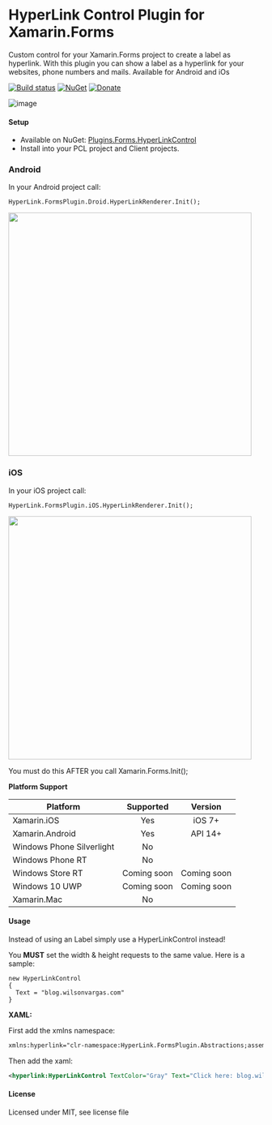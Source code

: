 # HyperLink Control Plugin for Xamarin.Forms

Custom control for your Xamarin.Forms project to create a label as hyperlink. With this plugin you can show a label as a hyperlink for your websites, phone numbers and mails. Available for Android and iOs

[![Build status](https://ci.appveyor.com/api/projects/status/jxgqs10kxj09vk5u?svg=true)](https://ci.appveyor.com/project/wilsonvargas/hyperlinkplugin) [![NuGet](https://img.shields.io/nuget/v/Plugins.Forms.HyperLinkControl.svg?label=NuGet)](https://www.nuget.org/packages/Plugins.Forms.HyperLinkControl/) [![Donate](https://img.shields.io/badge/Donate-PayPal-green.svg)](https://www.paypal.me/wilsondonations/5)

![image](https://github.com/wilsonvargas/HyperLinkPlugin/blob/master/images/images/image.png)


#### Setup
* Available on NuGet: [Plugins.Forms.HyperLinkControl](https://www.nuget.org/packages/Plugins.Forms.HyperLinkControl/)
* Install into your PCL project and Client projects.

### Android

In your Android project call:

```
HyperLink.FormsPlugin.Droid.HyperLinkRenderer.Init();
```

<img src="https://raw.githubusercontent.com/wilsonvargas/HyperLinkPlugin/master/images/images/android.png" 
data-canonical-src="https://raw.githubusercontent.com/wilsonvargas/HyperLinkPlugin/master/images/images/android.png"
 width="480" height="480" />

### iOS

In your iOS project call:

```
HyperLink.FormsPlugin.iOS.HyperLinkRenderer.Init();
```

<img src="https://raw.githubusercontent.com/wilsonvargas/HyperLinkPlugin/master/images/images/ios.png" 
data-canonical-src="https://raw.githubusercontent.com/wilsonvargas/HyperLinkPlugin/master/images/images/ios.png"
 width="480" height="480" />

You must do this AFTER you call Xamarin.Forms.Init();

**Platform Support**

|Platform|Supported|Version|
| ------------------- | :-----------: | :------------------: |
|Xamarin.iOS|Yes|iOS 7+|
|Xamarin.Android|Yes|API 14+|
|Windows Phone Silverlight|No|
|Windows Phone RT|No|
|Windows Store RT|Coming soon|Coming soon
|Windows 10 UWP|Coming soon|Coming soon
|Xamarin.Mac|No||

#### Usage
Instead of using an Label simply use a HyperLinkControl instead!

You **MUST** set the width & height requests to the same value. Here is a sample:
```
new HyperLinkControl
{
  Text = "blog.wilsonvargas.com"
}
```

**XAML:**

First add the xmlns namespace:
```xml
xmlns:hyperlink="clr-namespace:HyperLink.FormsPlugin.Abstractions;assembly=HyperLink.FormsPlugin.Abstractions"
```

Then add the xaml:

```xml
<hyperlink:HyperLinkControl TextColor="Gray" Text="Click here: blog.wilsonvargas.com&#x0a;Phone number: +65 9215 7231&#x0a;Email address: wilsonvargas_6@outlook.com"/>
```

#### License
Licensed under MIT, see license file

